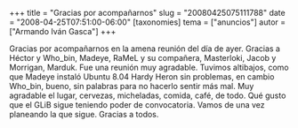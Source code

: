 +++
title = "Gracias por acompañarnos"
slug = "20080425075111788"
date = "2008-04-25T07:51:00-06:00"
[taxonomies]
tema = ["anuncios"]
autor = ["Armando Iván Gasca"]
+++

Gracias por acompañarnos en la amena reunión del día de ayer. Gracias a
Héctor y Who_bin, Madeye, RaMeL y su compañera, Masterloki, Jacob y
Morrigan, Marduk. Fue una reunión muy agradable. Tuvimos altibajos, como
que Madeye instaló Ubuntu 8.04 Hardy Heron sin problemas, en cambio
Who_bin, bueno, sin palabras para no hacerlo sentir más mal. Muy
agradable el lugar, cervezas, micheladas, comida, café, de todo. Qué
gusto que el GLiB sigue teniendo poder de convocatoria. Vamos de una vez
planeando la que sigue. Gracias a todos.

